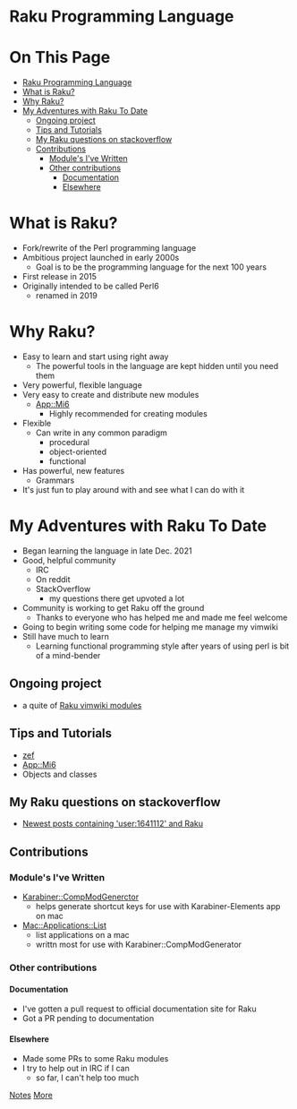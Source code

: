 # Raku Programming Language

# On This Page

- [Raku Programming Language](#raku-programming-language)
- [What is Raku?](#what-is-raku)
- [Why Raku?](#why-raku)
- [My Adventures with Raku To Date](#my-adventures-with-raku-to-date)
    - [Ongoing project](#ongoing-project)
    - [Tips and Tutorials](#tips-and-tutorials)
    - [My Raku questions on stackoverflow](#my-raku-questions-on-stackoverflow)
    - [Contributions](#contributions)
        - [Module's I've Written](#modules-ive-written)
        - [Other contributions](#other-contributions)
            - [Documentation](#documentation)
            - [Elsewhere](#elsewhere)

# What is Raku?
* Fork/rewrite of the Perl programming language
* Ambitious project launched in early 2000s
    * Goal is to be the programming language for the next 100 years 
* First release in 2015
* Originally intended to be called Perl6
    * renamed in 2019 

# Why Raku?
* Easy to learn and start using right away
    * The powerful tools in the language are kept hidden until you need them 
* Very powerful, flexible language
* Very easy to create and distribute new modules
    * [App::Mi6 ](https://raku.land/cpan:SKAJI/App::Mi6)
        * Highly recommended for creating modules 
* Flexible
    * Can write in any common paradigm 
        * procedural
        * object-oriented
        * functional
* Has powerful, new features
    * Grammars 
* It's just fun to play around with and see what I can do with it

# My Adventures with Raku To Date
* Began learning the language in late Dec. 2021
* Good, helpful community
    * IRC
    * On reddit
    * StackOverflow
        * my questions there get upvoted a lot 
* Community is working to get Raku off the ground
    * Thanks to everyone who has helped me and made me feel welcome
* Going to begin writing some code for helping me manage my vimwiki
* Still have much to learn 
    * Learning functional programming style after years of using perl is bit of a mind-bender 

## Ongoing project
* a quite of [Raku vimwiki modules](Raku-vimwiki-modules)

## Tips and Tutorials
* [zef](zef)
* [App::Mi6](App::Mi6)
* Objects and classes

## My Raku questions on stackoverflow
* [Newest posts containing 'user:1641112' and Raku](https://stackoverflow.com/search?tab=newest&q=user%253a1641112%2520%255braku%255d)
## Contributions

### Module's I've Written
* [Karabiner::CompModGenerctor](https://raku.land/zef:sdondley/Karabiner::CompModGenerator)
    * helps generate shortcut keys for use with Karabiner-Elements app on mac
* [Mac::Applications::List](https://raku.land/zef:sdondley/Mac::Applications::List)
    * list applications on a mac
    * writtn most for use with Karabiner::CompModGenerator

### Other contributions

#### Documentation
* I've gotten a pull request to official documentation site for Raku
* Got a PR pending to documentation

#### Elsewhere
* Made some PRs to some Raku modules
* I try to help out in IRC if I can
    * so far, I can't help too much 

[Notes](Notes)
[More](More)

